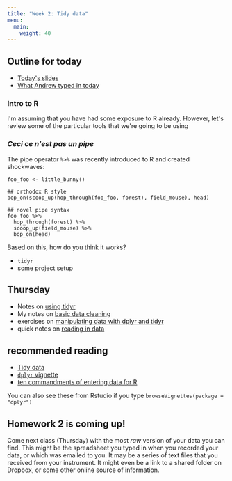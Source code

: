 ```yaml
---
title: "Week 2: Tidy data"
menu: 
  main:
    weight: 40
---
```


## Outline for today

* [Today's slides](/slides/munging_presentation.html)  
* [What Andrew typed in today](../03_demo)

### Intro to R

I'm assuming that you have had some exposure to R already. However, let's review some of the particular tools that we're going to be using

### _Ceci ce n'est pas un pipe_

The pipe operator `%>%` was recently introduced to R and created shockwaves:

```
foo_foo <- little_bunny()

## orthodox R style
bop_on(scoop_up(hop_through(foo_foo, forest), field_mouse), head)

## novel pipe syntax
foo_foo %>%
  hop_through(forest) %>%
  scoop_up(field_mouse) %>%
  bop_on(head)
```
Based on this, how do you think it works?


* `tidyr`
* some project setup

## Thursday

* Notes on [using tidyr](../04_munge02)
* My notes on [basic data cleaning](../tidyr)
* exercises on [manipulating data with dplyr and tidyr](../exercises)
* quick notes on [reading in data](../04_reading)


## recommended reading 

* [Tidy data](http://vita.had.co.nz/papers/tidy-data.pdf)
* [`dplyr` vignette](https://cran.rstudio.com/web/packages/dplyr/vignettes/introduction.html) 
* [ten commandments of entering data for R](http://www.seascapemodels.org/rstats/rspatial/2015/11/13/data-commandments.html)

You can also see these from Rstudio if you type `browseVignettes(package = "dplyr")`

## Homework 2 is coming up! 

Come next class (Thursday) with the most _raw_ version of your data you can find. This might be the spreadsheet you typed in when you recorded your data, or which was emailed to you. It may be a series of text files that you received from your instrument. It might even be a link to a shared folder on Dropbox, or some other online source of information.

